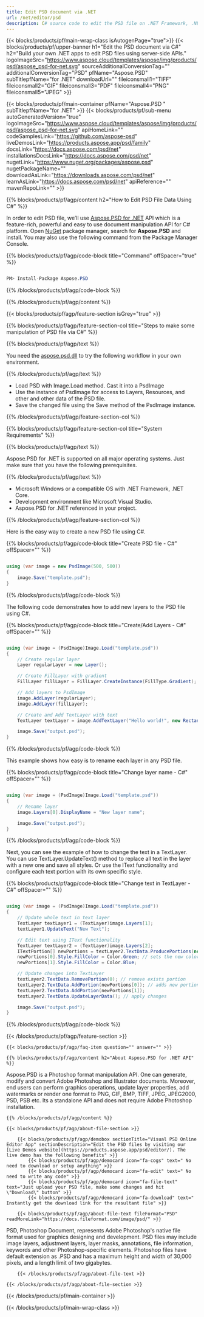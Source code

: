 ```yaml
---
title: Edit PSD document via .NET 
url: /net/editor/psd
description: C# source code to edit the PSD file on .NET Framework, .NET Core.
---
```


{{< blocks/products/pf/main-wrap-class isAutogenPage="true">}}
{{< blocks/products/pf/upper-banner h1="Edit the PSD document via C#" h2="Build your own .NET apps to edit PSD files using server-side APIs." logoImageSrc="https://www.aspose.cloud/templates/aspose/img/products/psd/aspose_psd-for-net.svg" sourceAdditionalConversionTag="" additionalConversionTag="PSD" pfName="Aspose.PSD" subTitlepfName="for .NET" downloadUrl="" fileiconsmall1="TIFF" fileiconsmall2="GIF" fileiconsmall3="PDF" fileiconsmall4="PNG" fileiconsmall5="JPEG" >}}

{{< blocks/products/pf/main-container pfName="Aspose.PSD " subTitlepfName="for .NET" >}}
{{< blocks/products/pf/sub-menu autoGeneratedVersion="true" logoImageSrc="https://www.aspose.cloud/templates/aspose/img/products/psd/aspose_psd-for-net.svg" apiHomeLink="" codeSamplesLink="https://github.com/aspose-psd" liveDemosLink="https://products.aspose.app/psd/family" docsLink="https://docs.aspose.com/psd/net" installationsDocsLink="https://docs.aspose.com/psd/net" nugetLink="https://www.nuget.org/packages/aspose.psd" nugetPackageName="" downloadAsLink="https://downloads.aspose.com/psd/net" learnAsLink="https://docs.aspose.com/psd/net" apiReference="" mavenRepoLink="" >}}

{{% blocks/products/pf/agp/content h2="How to Edit PSD File Data Using C#" %}}

 In order to edit PSD file, we’ll use
 [Aspose.PSD for .NET](https://products.aspose.com/psd/net) 
 API which is a feature-rich, powerful and easy to use document manipulation API for C# platform. Open
 [NuGet](https://www.nuget.org/packages/aspose.psd) 
 package manager, search for
 **Aspose.PSD** 
 and install. You may also use the following command from the Package Manager Console.

{{% blocks/products/pf/agp/code-block title="Command" offSpacer="true" %}}

```cs

PM> Install-Package Aspose.PSD

```

{{% /blocks/products/pf/agp/code-block %}}

{{% /blocks/products/pf/agp/content %}}

{{< blocks/products/pf/agp/feature-section isGrey="true" >}}

{{% blocks/products/pf/agp/feature-section-col title="Steps to make some manipulation of PSD file via C#" %}}

{{% blocks/products/pf/agp/text %}}

 You need the
 [aspose.psd.dll](https://downloads.aspose.com/psd/net) 
 to try the following workflow in your own environment.

{{% /blocks/products/pf/agp/text %}}

+  Load PSD with Image.Load method. Cast it into a PsdImage
+  Use the instance of PsdImage for access to Layers, Resources, and other and other data of the PSD file.
+  Save the changed file using the Save method of the PsdImage instance.

{{% /blocks/products/pf/agp/feature-section-col %}}

{{% blocks/products/pf/agp/feature-section-col title="System Requirements" %}}

{{% blocks/products/pf/agp/text %}}

 Aspose.PSD for .NET is supported on all major operating systems. Just make sure that you have the following prerequisites.

{{% /blocks/products/pf/agp/text %}}

-  Microsoft Windows or a compatible OS with .NET Framework, .NET Core.
-  Development environment like Microsoft Visual Studio.
-  Aspose.PSD for .NET referenced in your project.

{{% /blocks/products/pf/agp/feature-section-col %}}


Here is the easy way to create a new PSD file using C#.
<!-- CODE-BLOCK -->
{{% blocks/products/pf/agp/code-block title="Create PSD file - C#" offSpacer="" %}}
```cs

using (var image = new PsdImage(500, 500))
{
    image.Save("template.psd");
}

```
{{% /blocks/products/pf/agp/code-block %}}


The following code demonstrates how to add new layers to the PSD file using C#.
<!-- CODE-BLOCK -->
{{% blocks/products/pf/agp/code-block title="Create/Add Layers - C#" offSpacer="" %}}
```cs

using (var image = (PsdImage)Image.Load("template.psd"))
{
    // Create regular layer
    Layer regularLayer = new Layer();

    // Create FillLayer with gradient
    FillLayer fillLayer = FillLayer.CreateInstance(FillType.Gradient);

    // Add layers to PsdImage
    image.AddLayer(regularLayer);
    image.AddLayer(fillLayer);

    // Create and Add TextLayer with text
    TextLayer textLayer = image.AddTextLayer("Hello world!", new Rectangle(50, 50, 150, 50));

    image.Save("output.psd");
}

```
{{% /blocks/products/pf/agp/code-block %}}


This example shows how easy is to rename each layer in any PSD file.
<!-- CODE-BLOCK -->
{{% blocks/products/pf/agp/code-block title="Change layer name - C#" offSpacer="" %}}
```cs

using (var image = (PsdImage)Image.Load("template.psd"))
{
    // Rename layer
    image.Layers[0].DisplayName = "New layer name";

    image.Save("output.psd");
}

```
{{% /blocks/products/pf/agp/code-block %}}


Next, you can see the example of how to change the text in a TextLayer. You can use TextLayer.UpdateText() method to replace all text in the layer with a new one and save all styles.
Or use the IText functionality and configure each text portion with its own specific style.
<!-- CODE-BLOCK -->
{{% blocks/products/pf/agp/code-block title="Change text in TextLayer - C#" offSpacer="" %}}
```cs

using (var image = (PsdImage)Image.Load("template.psd"))
{
    // Update whole text in text layer
    TextLayer textLayer1 = (TextLayer)image.Layers[1];
    textLayer1.UpdateText("New Text");

    // Edit text using IText functionality
    TextLayer textLayer2 = (TextLayer)image.Layers[2];
    ITextPortion[] newPortions = textLayer2.TextData.ProducePortions(new string[] { "Portion 1", "Portion 2" }, null, null); // create new text portions
    newPortions[0].Style.FillColor = Color.Green; // sets the new color for text portions
    newPortions[1].Style.FillColor = Color.Blue;

    // Update changes into TextLayer
    textLayer2.TextData.RemovePortion(0); // remove exists portion
    textLayer2.TextData.AddPortion(newPortions[0]); // adds new portions
    textLayer2.TextData.AddPortion(newPortions[1]);
    textLayer2.TextData.UpdateLayerData(); // apply changes

    image.Save("output.psd");
}

```
{{% /blocks/products/pf/agp/code-block %}}

{{< /blocks/products/pf/agp/feature-section >}}

    {{< blocks/products/pf/agp/faq-item question="" answer="" >}}
 

<!-- aboutfile Starts -->

    {{% blocks/products/pf/agp/content h2="About Aspose.PSD for .NET API" %}}

 Aspose.PSD is a Photoshop format manipulation API. One can generate, modify and convert Adobe Photoshop and Illustrator documents. Moreover, end users can perform graphics operations, update layer properties, add watermarks or render one format to PNG, GIF, BMP, TIFF, JPEG, JPEG2000, PSD, PSB etc. Its a standalone API and does not require Adobe Photoshop installation. ‎



    {{% /blocks/products/pf/agp/content %}}

    {{< blocks/products/pf/agp/about-file-section >}}

        {{< blocks/products/pf/agp/demobox sectionTitle="Visual PSD Online Editor App" sectionDescription="Edit the PSD files by visiting our [Live Demos website](https://products.aspose.app/psd/editor/). The live demo has the following benefits" >}}
            {{< blocks/products/pf/agp/democard icon="fa-cogs" text=" No need to download or setup anything" >}}
            {{< blocks/products/pf/agp/democard icon="fa-edit" text=" No need to write any code" >}}
            {{< blocks/products/pf/agp/democard icon="fa-file-text" text="Just upload your PSD file, make some changes and hit \"Download\" button" >}}
            {{< blocks/products/pf/agp/democard icon="fa-download" text=" Instantly get the download link for the resultant file" >}}

        {{< blocks/products/pf/agp/about-file-text fileFormat="PSD" readMoreLink="https://docs.fileformat.com/image/psd/" >}}
PSD, Photoshop Document, represents Adobe Photoshop's native file format used for graphics designing and development. PSD files may include image layers, adjustment layers, layer masks, annotations, file information, keywords and other Photoshop-specific elements. Photoshop files have default extension as .PSD and has a maximum height and width of 30,000 pixels, and a length limit of two gigabytes.

        {{< /blocks/products/pf/agp/about-file-text >}}

    {{< /blocks/products/pf/agp/about-file-section >}}

<!-- aboutfile Ends -->

{{< /blocks/products/pf/main-container >}}
    
{{< /blocks/products/pf/main-wrap-class >}}